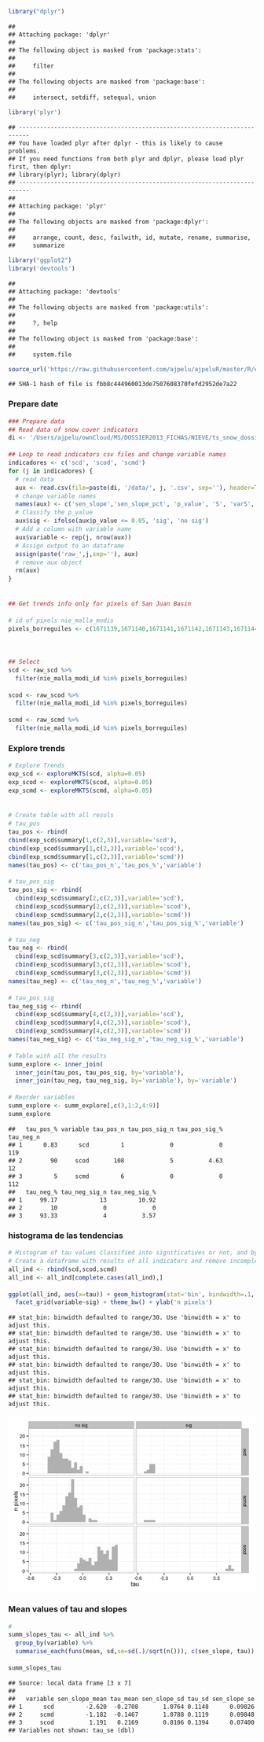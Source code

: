 ``` r
library("dplyr")
```

    ## 
    ## Attaching package: 'dplyr'
    ## 
    ## The following object is masked from 'package:stats':
    ## 
    ##     filter
    ## 
    ## The following objects are masked from 'package:base':
    ## 
    ##     intersect, setdiff, setequal, union

``` r
library('plyr')
```

    ## -------------------------------------------------------------------------
    ## You have loaded plyr after dplyr - this is likely to cause problems.
    ## If you need functions from both plyr and dplyr, please load plyr first, then dplyr:
    ## library(plyr); library(dplyr)
    ## -------------------------------------------------------------------------
    ## 
    ## Attaching package: 'plyr'
    ## 
    ## The following objects are masked from 'package:dplyr':
    ## 
    ##     arrange, count, desc, failwith, id, mutate, rename, summarise,
    ##     summarize

``` r
library("ggplot2")
library('devtools')
```

    ## 
    ## Attaching package: 'devtools'
    ## 
    ## The following objects are masked from 'package:utils':
    ## 
    ##     ?, help
    ## 
    ## The following object is masked from 'package:base':
    ## 
    ##     system.file

``` r
source_url('https://raw.githubusercontent.com/ajpelu/ajpeluR/master/R/exploreMKTS.R') # Export function 
```

    ## SHA-1 hash of file is fbb8c444960013de7507608370fefd2952de7a22

### Prepare date

``` r
### Prepare data
## Read data of snow cover indicators 
di <- '/Users/ajpelu/ownCloud/MS/DOSSIER2013_FICHAS/NIEVE/ts_snow_dossier'

## Loop to read indicators csv files and change variable names
indicadores <- c('scd', 'scod', 'scmd')
for (j in indicadores) {
  # read data
  aux <- read.csv(file=paste(di, '/data/', j, '.csv', sep=''), header=T, sep=';')
  # change variable names
  names(aux) <- c('sen_slope','sen_slope_pct', 'p_value', 'S', 'varS', 'miss', 'tau', 'nie_malla_modi_id')
  # Classify the p_value 
  aux$sig <- ifelse(aux$p_value <= 0.05, 'sig', 'no sig') 
  # Add a column with variable name 
  aux$variable <- rep(j, nrow(aux))
  # Assign output to an dataframe
  assign(paste('raw_',j,sep=''), aux)
  # remove aux object 
  rm(aux)
}


## Get trends info only for pixels of San Juan Basin

# id of pixels nie_malla_modis
pixels_borreguiles <- c(1671139,1671140,1671141,1671142,1671143,1671144,1671145,1671146,1671147,1671148,1673541,1673542,1673543,1673544,1673545,1673546,1673547,1673548,1673549,1673550,1675943,1675944,1675945,1675946,1675947,1675948,1675949,1675950,1675951,1675952,1678345,1678346,1678347,1678348,1678349,1678350,1678351,1678352,1678353,1678354,1680747,1680748,1680749,1680750,1680751,1680752,1680753,1680754,1680755,1680756,1683149,1683150,1683151,1683152,1683153,1683154,1683155,1683156,1683157,1683158,1685551,1685552,1685553,1685554,1685555,1685556,1685557,1685558,1685559,1685560,1687953,1687954,1687955,1687956,1687957,1687958,1687959,1687960,1687961,1687962,1690355,1690356,1690357,1690358,1690359,1690360,1690361,1690362,1690363,1690364,1692757,1692758,1692759,1692760,1692761,1692762,1692763,1692764,1692765,1692766,1695159,1695160,1695161,1695162,1695163,1695164,1695165,1695166,1695167,1695168,1697561,1697562,1697563,1697564,1697565,1697566,1697567,1697568,1697569,1697570)



## Select 
scd <- raw_scd %>% 
  filter(nie_malla_modi_id %in% pixels_borreguiles)

scod <- raw_scod %>% 
  filter(nie_malla_modi_id %in% pixels_borreguiles)

scmd <- raw_scmd %>% 
  filter(nie_malla_modi_id %in% pixels_borreguiles)
```

### Explore trends

``` r
# Explore Trends 
exp_scd <- exploreMKTS(scd, alpha=0.05)
exp_scod <- exploreMKTS(scod, alpha=0.05)
exp_scmd <- exploreMKTS(scmd, alpha=0.05)


# Create table with all resuls 
# tau_pos
tau_pos <- rbind(
cbind(exp_scd$summary[1,c(2,3)],variable='scd'),
cbind(exp_scod$summary[1,c(2,3)],variable='scod'),
cbind(exp_scmd$summary[1,c(2,3)],variable='scmd'))
names(tau_pos) <- c('tau_pos_n','tau_pos_%','variable')

# tau_pos_sig
tau_pos_sig <- rbind(
  cbind(exp_scd$summary[2,c(2,3)],variable='scd'),
  cbind(exp_scod$summary[2,c(2,3)],variable='scod'),
  cbind(exp_scmd$summary[2,c(2,3)],variable='scmd'))
names(tau_pos_sig) <- c('tau_pos_sig_n','tau_pos_sig_%','variable')

# tau_neg
tau_neg <- rbind(
  cbind(exp_scd$summary[3,c(2,3)],variable='scd'),
  cbind(exp_scod$summary[3,c(2,3)],variable='scod'),
  cbind(exp_scmd$summary[3,c(2,3)],variable='scmd'))
names(tau_neg) <- c('tau_neg_n','tau_neg_%','variable')

# tau_pos_sig
tau_neg_sig <- rbind(
  cbind(exp_scd$summary[4,c(2,3)],variable='scd'),
  cbind(exp_scod$summary[4,c(2,3)],variable='scod'),
  cbind(exp_scmd$summary[4,c(2,3)],variable='scmd'))
names(tau_neg_sig) <- c('tau_neg_sig_n','tau_neg_sig_%','variable')

# Table with all the results 
summ_explore <- inner_join(
  inner_join(tau_pos, tau_pos_sig, by='variable'),
  inner_join(tau_neg, tau_neg_sig, by='variable'), by='variable')
  
# Reorder variables
summ_explore <- summ_explore[,c(3,1:2,4:9)]
summ_explore
```

    ##   tau_pos_% variable tau_pos_n tau_pos_sig_n tau_pos_sig_% tau_neg_n
    ## 1      0.83      scd         1             0             0       119
    ## 2        90     scod       108             5          4.63        12
    ## 3         5     scmd         6             0             0       112
    ##   tau_neg_% tau_neg_sig_n tau_neg_sig_%
    ## 1     99.17            13         10.92
    ## 2        10             0             0
    ## 3     93.33             4          3.57

### histograma de las tendencias

``` r
# Histogram of tau values classified into signiticatives or not, and by indicator  
# Create a dataframe with results of all indicators and remove incomplete cases. 
all_ind <- rbind(scd,scod,scmd)
all_ind <- all_ind[complete.cases(all_ind),]

ggplot(all_ind, aes(x=tau)) + geom_histogram(stat='bin', bindwidth=.1, fill='grey') + 
  facet_grid(variable~sig) + theme_bw() + ylab('n pixels')
```

    ## stat_bin: binwidth defaulted to range/30. Use 'binwidth = x' to adjust this.
    ## stat_bin: binwidth defaulted to range/30. Use 'binwidth = x' to adjust this.
    ## stat_bin: binwidth defaulted to range/30. Use 'binwidth = x' to adjust this.
    ## stat_bin: binwidth defaulted to range/30. Use 'binwidth = x' to adjust this.
    ## stat_bin: binwidth defaulted to range/30. Use 'binwidth = x' to adjust this.
    ## stat_bin: binwidth defaulted to range/30. Use 'binwidth = x' to adjust this.

![plot of chunk unnamed-chunk-4](./analysis_snowCover_files/figure-markdown_github/unnamed-chunk-4.png)

### Mean values of tau and slopes

``` r
# 
summ_slopes_tau <- all_ind %>% 
  group_by(variable) %>%
  summarise_each(funs(mean, sd,se=sd(.)/sqrt(n())), c(sen_slope, tau))

summ_slopes_tau
```

    ## Source: local data frame [3 x 7]
    ## 
    ##   variable sen_slope_mean tau_mean sen_slope_sd tau_sd sen_slope_se
    ## 1      scd         -2.620  -0.2708       1.0764 0.1148      0.09826
    ## 2     scmd         -1.182  -0.1467       1.0788 0.1119      0.09848
    ## 3     scod          1.191   0.2169       0.8106 0.1394      0.07400
    ## Variables not shown: tau_se (dbl)
